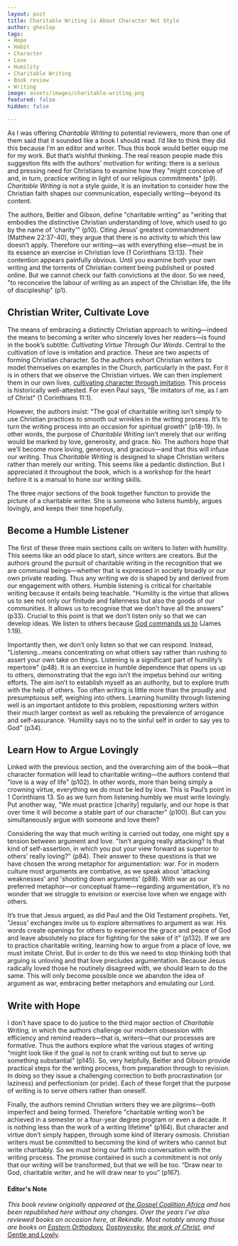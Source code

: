 ```yaml
---
layout: post
title: Charitable Writing is About Character Not Style
author: gheslop
tags:
- Hope
- Habit
- Character
- Love
- Humility
- Charitable Writing
- Book review
- Writing
image: assets/images/charitable-writing.png
featured: false
hidden: false

---
```

As I was offering _Charitable Writing_ to potential reviewers, more than one of them said that it sounded like a book I should read. I’d like to think they did this because I’m an editor and writer. Thus this book would better equip me for my work. But that’s wishful thinking. The real reason people made this suggestion fits with the authors' motivation for writing: there is a serious and pressing need for Christians to examine how they "might conceive of and, in turn, practice writing in light of our religious commitments" (p9). _Charitable Writing_ is not a style guide, it is an invitation to consider how the Christian faith shapes our communication, especially writing—beyond its content.

The authors, Beitler and Gibson, define "charitable writing" as "writing that embodies the distinctive Christian understanding of love, which used to go by the name of 'charity'" (p10). Citing Jesus’ greatest commandment (Matthew 22:37-40), they argue that there is no activity to which this law doesn’t apply. Therefore our writing—as with everything else—must be in its essence an exercise in Christian love (1 Corinthians 13:13). Their contention appears painfully obvious. Until you examine both your own writing and the torrents of Christian content being published or posted online. But we cannot check our faith convictions at the door. So we need, "to reconceive the labour of writing as an aspect of the Christian life, the life of discipleship" (p1).

## Christian Writer, Cultivate Love

The means of embracing a distinctly Christian approach to writing—indeed the means to becoming a writer who sincerely loves her readers—is found in the book’s subtitle: _Cultivating Virtue Through Our Words_. Central to the cultivation of love is imitation and practice. These are two aspects of forming Christian character. So the authors exhort Christian writers to model themselves on examples in the Church, particularly in the past. For it is in others that we observe the Christian virtues. We can then implement them in our own lives, [cultivating character through imitation](https://www.youtube.com/watch?v=j8yobhDBLSQ). This process is historically well-attested. For even Paul says, "Be imitators of me, as I am of Christ" (1 Corinthians 11:1).

However, the authors insist: "The goal of charitable writing isn’t simply to use Christian practices to smooth out wrinkles in the writing process. It’s to turn the writing process into an occasion for spiritual growth" (p18-19). In other words, the purpose of _Charitable Writing_ isn’t merely that our writing would be marked by love, generosity, and grace. No. The authors hope that we’ll become more loving, generous, and gracious—and that this will infuse our writing. Thus _Charitable Writing_ is designed to shape Christian writers rather than merely our writing. This seems like a pedantic distinction. But I appreciated it throughout the book, which is a workshop for the heart before it is a manual to hone our writing skills.

The three major sections of the book together function to provide the picture of a charitable writer. She is someone who listens humbly, argues lovingly, and keeps their time hopefully.

## Become a Humble Listener

The first of these three main sections calls on writers to listen with humility. This seems like an odd place to start, since writers are creators. But the authors ground the pursuit of charitable writing in the recognition that we are communal beings—whether that is expressed in society broadly or our own private reading. Thus any writing we do is shaped by and derived from our engagement with others. Humble listening is critical for charitable writing because it entails being teachable. "Humility is the virtue that allows us to see not only our finitude and fallenness but also the goods of our communities. It allows us to recognise that we don’t have all the answers" (p33). Crucial to this point is that we don’t listen only so that we can develop ideas. We listen to others because [God commands us to](https://rekindle.co.za/content/2022-08-04-bad-advice "Bad Advice") (James 1:19).

Importantly then, we don’t only listen so that we can respond. Instead, "Listening…means concentrating on what others say rather than rushing to assert your own take on things. Listening is a significant part of humility’s repertoire" (p48). It is an exercise in humble dependence that opens us up to others, demonstrating that the ego isn’t the impetus behind our writing efforts. The aim isn’t to establish myself as an authority, but to explore truth with the help of others. Too often writing is little more than the proudly and presumptuous self, weighing into others. Learning humility through listening well is an important antidote to this problem, repositioning writers within their much larger context as well as rebuking the prevalence of arrogance and self-assurance. 'Humility says no to the sinful self in order to say yes to God" (p34).

## Learn How to Argue Lovingly

Linked with the previous section, and the overarching aim of the book—that character formation will lead to charitable writing—the authors contend that "love is a way of life" (p102). In other words, more than being simply a crowning virtue, everything we do must be led by love. This is Paul’s point in 1 Corinthians 13. So as we turn from listening humbly we must write lovingly. Put another way, "We must practice \[charity\] regularly, and our hope is that over time it will become a stable part of our character" (p100). But can you simultaneously argue with someone and love them?

Considering the way that much writing is carried out today, one might spy a tension between argument and love. "Isn’t arguing really attacking? Is that kind of self-assertion, in which you put your view forward as superior to others’ really loving?" (p84). Their answer to these questions is that we have chosen the wrong metaphor for argumentation: war. For in modern culture most arguments are combative, as we speak about 'attacking weaknesses' and 'shooting down arguments' (p88). With war as our preferred metaphor—or conceptual frame—regarding argumentation, it’s no wonder that we struggle to envision or exercise love when we engage with others.

It’s true that Jesus argued, as did Paul and the Old Testament prophets. Yet, "Jesus' exchanges invite us to explore alternatives to argument as war. His words create openings for others to experience the grace and peace of God and leave absolutely no place for fighting for the sake of it" (p132). If we are to practice charitable writing, learning how to argue from a place of love, we must imitate Christ. But in order to do this we need to stop thinking both that arguing is unloving and that love precludes argumentation. Because Jesus radically loved those he routinely disagreed with, we should learn to do the same. This will only become possible once we abandon the idea of argument as war, embracing better metaphors and emulating our Lord.

## Write with Hope

I don’t have space to do justice to the third major section of _Charitable Writing,_ in which the authors challenge our modern obsession with efficiency and remind readers—that is, writers—that our processes are formative. Thus the authors explore what the various stages of writing "might look like if the goal is not to crank writing out but to serve up something substantial" (p145). So, very helpfully, Beitler and Gibson provide practical steps for the writing process, from preparation through to revision. In doing so they issue a challenging correction to both procrastination (or laziness) and perfectionism (or pride). Each of these forget that the purpose of writing is to serve others rather than oneself.

Finally, the authors remind Christian writers they we are pilgrims—both imperfect and being formed. Therefore "charitable writing won’t be achieved in a semester or a four-year degree program or even a decade. It is nothing less than the work of a writing lifetime" (p164). But character and virtue don’t simply happen, through some kind of literary osmosis. Christian writers must be committed to becoming the kind of writers who cannot but write charitably. So we must bring our faith into conversation with the writing process. The promise contained in such a commitment is not only that our writing will be transformed, but that we will be too. “Draw near to God, charitable writer, and he will draw near to you” (p167).

#### Editor's Note

_This book review originally appeared at_ [_the Gospel Coalition Africa_](https://africa.thegospelcoalition.org/reviews/charitable-writing-is-about-character-not-style/ "Review at TGCA") _and has been republished here without any changes. Over the years I've also reviewed books on occasion here, at Rekindle. Most notably among those are books on_ [_Eastern Orthodoxy_](https://rekindle.co.za/content/2020-04-22-book-review-the-victory-of-the-cross "The Victory of the Cross")_,_ [_Dostoyevsky_](https://rekindle.co.za/content/2021-09-08-gospel-notes-from-underground "Notes from Underground")_,_ [_the work of Christ_](https://rekindle.co.za/content/book-review-the-forgotten-cross/ "The Forgotten Cross")_, and_ [Gentle and Lowly](https://rekindle.co.za/content/2022-02-24-gentle-and-lowly "Dane Ortlund")_._

<link rel="canonical" href="[https://africa.thegospelcoalition.org/reviews/charitable-writing-is-about-character-not-style/](https://africa.thegospelcoalition.org/reviews/charitable-writing-is-about-character-not-style/ "https://africa.thegospelcoalition.org/reviews/charitable-writing-is-about-character-not-style/") />